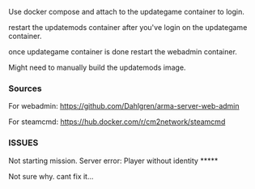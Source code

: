 Use docker compose and attach to the updategame container to login.

restart the updatemods container after you've login on the updategame container.

once updategame container is done restart the webadmin container.

 
Might need to manually build the updatemods image.

### Sources

For webadmin: https://github.com/Dahlgren/arma-server-web-admin

For steamcmd: https://hub.docker.com/r/cm2network/steamcmd


### ISSUES

Not starting mission. Server error: Player without identity *****

Not sure why. cant fix it...
